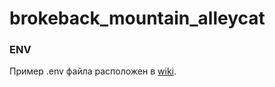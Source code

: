 # brokeback_mountain_alleycat

### ENV
Пример .env файла расположен в [wiki](https://github.com/StGrail/brokeback_mountain_alleycat/wiki/.env).